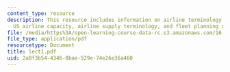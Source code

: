 ```yaml
---
content_type: resource
description: This resource includes information on airline terminology and measures,
  US airline capacity, airline supply terminology, and fleet planning decisions.
file: /media/https%3A/open-learning-course-data-rc.s3.amazonaws.com/16-75j-airline-management-spring-2006/2a8f3b5443460bae529e74e26e36a460_lect1.pdf
file_type: application/pdf
resourcetype: Document
title: lect1.pdf
uid: 2a8f3b54-4346-0bae-529e-74e26e36a460
---
```

